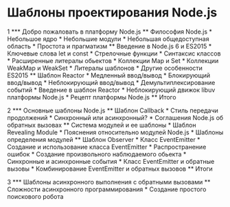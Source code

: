 
# Шаблоны проектирования Node.js

1 *** Добро пожаловать в платформу Node.js
    ** Философия Node.js
        * Небольшое ядро
        * Небольшие модули
        * Небольшая общедоступная область
        * Простота и прагматизм
    ** Введение в Node.js 6 и ES2015
        * Ключевые слова let и const
        * Стрелочные функции 
        * Синтаксис классов
        * Расширенные литералы обьектов
        * Коллекции Map и Set
        * Коллекции WeakMap и WeakSet
        * Литералы шаблонов
        * Другие особенности ES2015 
    ** Шаблон Reactor
        * Медленный ввод/вывод
        * Блокирующий ввод/вывод
        * Неблокирующий ввод/вывод
        * Демультиплексирование событий
        * Введение в шаблон Reactor
        * Неблокирующий движок libuv платформы Node.js
        * Рецепт платформы Node.js
    ** Итого

2 *** Основные шаблоны Node.js
    ** Шаблон Callback
        * Стиль передачи продолжений
        * Синхронный или асинхронный?
        * Соглашения Node.js об обратных вызовах
    ** Система модулей и ее шаблоны
        * Шаблон Revealing Module
        * Пояснения относительно модулей Node.js
        * Шаблоны определения модулей
    ** Шаблон Observer
        * Класс EventEmitter
        * Создание и использование класса EventEmitter
        * Распространение ошибок
        * Создание произвольного наблюдаемого обьекта
        * Синхронные и асинхронные события
        * Класс EventEmitter и обратные вызовы
        * Комбинирование EventEmitter и обратных вызовов
    ** Итоги

3 *** Шаблоны асинхронного выполнения с обратными вызовами
    ** Сложности асинхронного программирования
        * Создание простого поискового робота